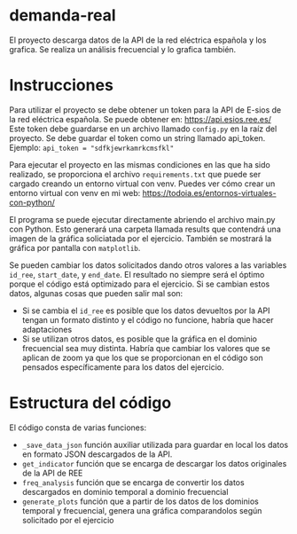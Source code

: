 # demanda-real
El proyecto descarga datos de la API de la red eléctrica española y los grafica. Se realiza un análisis frecuencial y lo grafica también.

# Instrucciones
Para utilizar el proyecto se debe obtener un token para la API de E-sios de la red eléctrica española. Se puede obtener en: https://api.esios.ree.es/
Este token debe guardarse en un archivo llamado `config.py` en la raíz del proyecto. Se debe guardar el token como un string llamado api_token. Ejemplo: `api_token = "sdfkjewrkamrkcmsfkl"`

Para ejecutar el proyecto en las mismas condiciones en las que ha sido realizado, se proporciona el archivo `requirements.txt` que puede ser cargado creando un entorno virtual con venv. Puedes ver cómo crear un entorno virtual con venv en mi web: https://todoia.es/entornos-virtuales-con-python/

El programa se puede ejecutar directamente abriendo el archivo main.py con Python. Esto generará una carpeta llamada results que contendrá una imagen de la gráfica soliciatada por el ejercicio. También se mostrará la gráfica por pantalla con `matplotlib`. 

Se pueden cambiar los datos solicitados dando otros valores a las variables `id_ree`, `start_date`, y `end_date`. El resultado no siempre será el óptimo porque el código está optimizado para el ejercicio.
Si se cambian estos datos, algunas cosas que pueden salir mal son:
- Si se cambia el `id_ree` es posible que los datos devueltos por la API tengan un formato distinto y el código no funcione, habría que hacer adaptaciones
- Si se utilizan otros datos, es posible que la gráfica en el dominio frecuencial sea muy distinta. Habría que cambiar los valores que se aplican de zoom ya que los que se proporcionan en el código son pensados específicamente para los datos del ejercicio.

# Estructura del código
El código consta de varias funciones:
- `_save_data_json` función auxiliar utilizada para guardar en local los datos en formato JSON descargados de la API.
- `get_indicator` función que se encarga de descargar los datos originales de la API de REE
- `freq_analysis` función que se encarga de convertir los datos descargados en dominio temporal a dominio frecuencial
- `generate_plots` función que a partir de los datos de los dominios temporal y frecuencial, genera una gráfica comparandolos según solicitado por el ejercicio